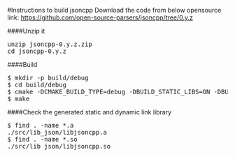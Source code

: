 #Instructions to build jsoncpp
Download the code from below opensource link:
https://github.com/open-source-parsers/jsoncpp/tree/0.y.z

####Unzip it
<pre>
unzip jsoncpp-0.y.z.zip
cd jsoncpp-0.y.z
</pre>

####Build
<pre>
$ mkdir -p build/debug
$ cd build/debug
$ cmake -DCMAKE_BUILD_TYPE=debug -DBUILD_STATIC_LIBS=ON -DBUILD_SHARED_LIBS=ON -DARCHIVE_INSTALL_DIR=. -G "Unix Makefiles" ../..
$ make
</pre>

####Check the generated static and dynamic link library
<pre>
$ find . -name *.a
./src/lib_json/libjsoncpp.a
$ find . -name *.so
./src/lib_json/libjsoncpp.so
</pre>
